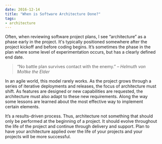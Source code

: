 ```yaml
---
date: 2016-12-14
title: "When is Software Architecture Done?"
tags:
- architecture
---
```

Often, when reviewing software project plans, I see “architecture” as a phase early in the project. It's typically positioned somewhere after the project kickoff and before coding begins. It’s sometimes the phase in the plan where some level of experimentation occurs, but has a clearly defined end date.

> “No battle plan survives contact with the enemy.” – <cite>Helmuth von Moltke the Elder</cite>

In an agile world, this model rarely works. As the project grows through a series of iterative deployments and releases, the focus of architecture must shift. As features are designed or new capabilities are requested, the architecture must also adapt to these new requirements. Along the way some lessons are learned about the most effective way to implement certain elements.

It’s a results-driven process. Thus, architecture not something that should only be performed at the beginning of a project. It should evolve throughout the life of the project and continue through delivery and support. Plan to have your architecture applied over the life of your projects and your projects will be more successful.
